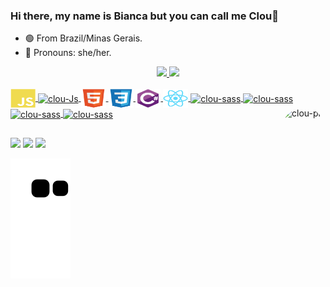 ### Hi there, my name is Bianca but you can call me Clou👾
- 🟢 From Brazil/Minas Gerais.
- 🔵 Pronouns: she/her.

<div align="center">
  <a href="https://github.com/Clousbi">
  <img height="150em" src="https://github-readme-stats.vercel.app/api?username=Clousbi&show_icons=true&theme=cobalt&include_all_commits=true&count_private=true"/>
  <img height="150em" src="https://github-readme-stats.vercel.app/api/top-langs/?username=Clousbi&layout=compact&langs_count=7&theme=cobalt"/>
</div>

<div style="display: inline_block"><br>
  <img align="center" alt="clou-Js" height="30" width="40" src="https://raw.githubusercontent.com/devicons/devicon/master/icons/javascript/javascript-plain.svg">
  <img align="center" alt="clou-Js" height="30" width="40" src="https://cdn.jsdelivr.net/gh/devicons/devicon/icons/typescript/typescript-original.svg">         
  <img align="center" alt="clou-HTML" height="30" width="40" src="https://raw.githubusercontent.com/devicons/devicon/master/icons/html5/html5-original.svg">
  <img align="center" alt="clou-CSS" height="30" width="40" src="https://raw.githubusercontent.com/devicons/devicon/master/icons/css3/css3-original.svg">
  <img align="center" alt="clou-c#" height="30" width="40" src="https://raw.githubusercontent.com/devicons/devicon/master/icons/csharp/csharp-original.svg">
  <img align="center" alt="clou-React" height="30" width="40" src="https://raw.githubusercontent.com/devicons/devicon/master/icons/react/react-original.svg">
<img align="center" alt="clou-sass" height="30" width="40" src="https://cdn.jsdelivr.net/gh/devicons/devicon/icons/angularjs/angularjs-plain.svg">
<img align="center" alt="clou-sass" height="30" width="40" src="https://cdn.jsdelivr.net/gh/devicons/devicon/icons/ionic/ionic-original.svg">
 <img align="center" alt="clou-sass" height="30" width="40" src="https://cdn.jsdelivr.net/gh/devicons/devicon/icons/bootstrap/bootstrap-original.svg">
<img align="center" alt="clou-sass" height="30" width="40" src="https://cdn.jsdelivr.net/gh/devicons/devicon/icons/postgresql/postgresql-original.svg">
          
          
          
          
          
  <img align="right" alt="clou-pic" height="150" style="border-radius:50px;" src="https://cdn.discordapp.com/attachments/755948149683519509/946424345390096444/ezgif.com-gif-maker.gif">
</div>
  
  ##
  
<div>
   
  <a href="https://instagram.com/bia_mt" target="_blank"><img src="https://img.shields.io/badge/-Instagram-%23E4405F?style=for-the-badge&logo=instagram&logoColor=white" target="_blank"></a>
  <a href = "mailto:biam.teixeira02@gmail.com"><img src="https://img.shields.io/badge/-Gmail-%23333?style=for-the-badge&logo=gmail&logoColor=white" target="_blank"></a>
  <a href="https://www.linkedin.com/in/bianca-marques-teixeira-a2728a1ab/" target="_blank"><img src="https://img.shields.io/badge/-LinkedIn-%230077B5?style=for-the-badge&logo=linkedin&logoColor=white" target="_blank"></a> 
</div>
  
   ![Snake animation](https://github.com/Clousbi/Clousbi/blob/output/github-contribution-grid-snake.svg)
